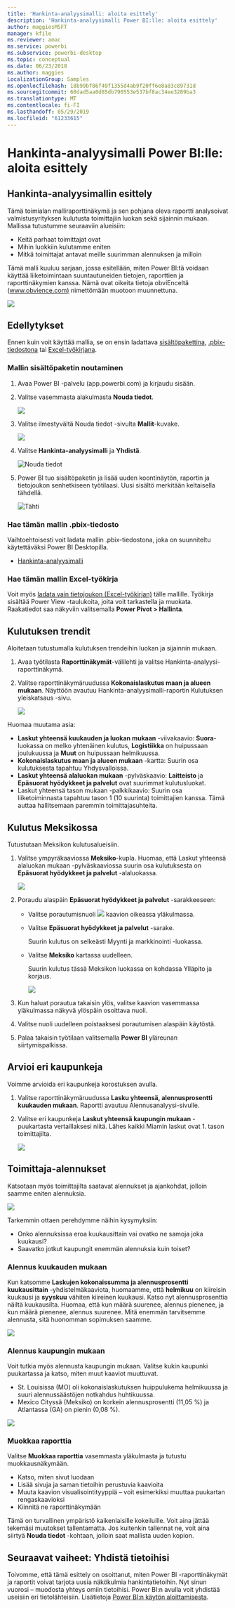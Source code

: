```yaml
---
title: 'Hankinta-analyysimalli: aloita esittely'
description: 'Hankinta-analyysimalli Power BI:lle: aloita esittely'
author: maggiesMSFT
manager: kfile
ms.reviewer: amac
ms.service: powerbi
ms.subservice: powerbi-desktop
ms.topic: conceptual
ms.date: 06/23/2018
ms.author: maggies
LocalizationGroup: Samples
ms.openlocfilehash: 18b99bf86f49f1355d4ab9f20ff6e8a83c89731d
ms.sourcegitcommit: 60dad5aa0d85db790553e537bf8ac34ee3289ba3
ms.translationtype: MT
ms.contentlocale: fi-FI
ms.lasthandoff: 05/29/2019
ms.locfileid: "61233615"
---
```

# <a name="procurement-analysis-sample-for-power-bi-take-a-tour"></a>Hankinta-analyysimalli Power BI:lle: aloita esittely

## <a name="overview-of-the-procurement-analysis-sample"></a>Hankinta-analyysimallin esittely
Tämä toimialan malliraporttinäkymä ja sen pohjana oleva raportti analysoivat valmistusyrityksen kulutusta toimittajiin luokan sekä sijainnin mukaan. Mallissa tutustumme seuraaviin alueisiin:

* Keitä parhaat toimittajat ovat
* Mihin luokkiin kulutamme eniten
* Mitkä toimittajat antavat meille suurimman alennuksen ja milloin

Tämä malli kuuluu sarjaan, jossa esitellään, miten Power BI:tä voidaan käyttää liiketoimintaan suuntautuneiden tietojen, raporttien ja raporttinäkymien kanssa. Nämä ovat oikeita tietoja obviEnceltä ([www.obvience.com)](http://www.obvience.com/) nimettömään muotoon muunnettuna.

![](media/sample-procurement/procurement1.png)

## <a name="prerequisites"></a>Edellytykset

 Ennen kuin voit käyttää mallia, se on ensin ladattava [sisältöpakettina](https://docs.microsoft.com/power-bi/sample-procurement#get-the-content-pack-for-this-sample), [.pbix-tiedostona](http://download.microsoft.com/download/D/5/3/D5390069-F723-413B-8D27-5888500516EB/Procurement%20Analysis%20Sample%20PBIX.pbix) tai [Excel-työkirjana](http://go.microsoft.com/fwlink/?LinkId=529784).

### <a name="get-the-content-pack-for-this-sample"></a>Mallin sisältöpaketin noutaminen

1. Avaa Power BI -palvelu (app.powerbi.com) ja kirjaudu sisään.
2. Valitse vasemmasta alakulmasta **Nouda tiedot**.
   
    ![](media/sample-datasets/power-bi-get-data.png)
3. Valitse ilmestyvältä Nouda tiedot -sivulta **Mallit**-kuvake.
   
   ![](media/sample-datasets/power-bi-samples-icon.png)
4. Valitse **Hankinta-analyysimalli** ja **Yhdistä**.  
  
   ![Nouda tiedot](media/sample-procurement/procurement1a.png)
   
5. Power BI tuo sisältöpaketin ja lisää uuden koontinäytön, raportin ja tietojoukon senhetkiseen työtilaasi. Uusi sisältö merkitään keltaisella tähdellä. 
   
   ![Tähti](media/sample-procurement/procurement1b.png)
  
### <a name="get-the-pbix-file-for-this-sample"></a>Hae tämän mallin .pbix-tiedosto

Vaihtoehtoisesti voit ladata mallin .pbix-tiedostona, joka on suunniteltu käytettäväksi Power BI Desktopilla. 

 * [Hankinta-analyysimalli](http://download.microsoft.com/download/D/5/3/D5390069-F723-413B-8D27-5888500516EB/Procurement%20Analysis%20Sample%20PBIX.pbix)

### <a name="get-the-excel-workbook-for-this-sample"></a>Hae tämän mallin Excel-työkirja
Voit myös [ladata vain tietojoukon (Excel-työkirjan)](http://go.microsoft.com/fwlink/?LinkId=529784) tälle mallille. Työkirja sisältää Power View -taulukoita, joita voit tarkastella ja muokata. Raakatiedot saa näkyviin valitsemalla **Power Pivot > Hallinta**.


## <a name="spending-trends"></a>Kulutuksen trendit
Aloitetaan tutustumalla kulutuksen trendeihin luokan ja sijainnin mukaan.  

1. Avaa työtilasta **Raporttinäkymät**-välilehti ja valitse Hankinta-analyysi-raporttinäkymä.
2. Valitse raporttinäkymäruudussa **Kokonaislaskutus maan ja alueen mukaan**. Näyttöön avautuu Hankinta-analyysimalli-raportin Kulutuksen yleiskatsaus -sivu.

    ![](media/sample-procurement/procurement2.png)

Huomaa muutama asia:

* **Laskut yhteensä kuukauden ja luokan mukaan** -viivakaavio: **Suora**-luokassa on melko yhtenäinen kulutus, **Logistiikka** on huipussaan joulukuussa ja  **Muut** on huipussaan helmikuussa.
* **Kokonaislaskutus maan ja alueen mukaan** -kartta: Suurin osa kulutuksesta tapahtuu Yhdysvalloissa.
* **Laskut yhteensä alaluokan mukaan** -pylväskaavio: **Laitteisto** ja **Epäsuorat hyödykkeet ja palvelut** ovat suurimmat kulutusluokat.
* Laskut yhteensä tason mukaan -palkkikaavio: Suurin osa liiketoiminnasta tapahtuu tason 1 (10 suurinta) toimittajien kanssa. Tämä auttaa hallitsemaan paremmin toimittajasuhteita.

## <a name="spending-in-mexico"></a>Kulutus Meksikossa
Tutustutaan Meksikon kulutusalueisiin.

1. Valitse ympyräkaaviossa **Meksiko**-kupla. Huomaa, että Laskut yhteensä alaluokan mukaan -pylväskaaviossa suurin osa kulutuksesta on **Epäsuorat hyödykkeet ja palvelut** -alaluokassa.

   ![](media/sample-procurement/pbi_procsample_spendmexico.png)
2. Poraudu alaspäin **Epäsuorat hyödykkeet ja palvelut** -sarakkeeseen:

   * Valitse porautumisnuoli ![](media/sample-procurement/pbi_drilldown_icon.png) kaavion oikeassa yläkulmassa.
   * Valitse **Epäsuorat hyödykkeet ja palvelut** -sarake.

      Suurin kulutus on selkeästi Myynti ja markkinointi -luokassa.
   * Valitse **Meksiko** kartassa uudelleen.

      Suurin kulutus tässä Meksikon luokassa on kohdassa Ylläpito ja korjaus.

      ![](media/sample-procurement/pbi_procsample_drill_mexico.png)
3. Kun haluat porautua takaisin ylös, valitse kaavion vasemmassa yläkulmassa näkyvä ylöspäin osoittava nuoli.
4. Valitse nuoli uudelleen poistaaksesi porautumisen alaspäin käytöstä.  
5. Palaa takaisin työtilaan valitsemalla **Power BI** yläreunan siirtymispalkissa.

## <a name="evaluate-different-cities"></a>Arvioi eri kaupunkeja
Voimme arvioida eri kaupunkeja korostuksen avulla.

1. Valitse raporttinäkymäruudussa **Lasku yhteensä, alennusprosentti kuukauden mukaan**. Raportti avautuu Alennusanalyysi-sivulle.
2. Valitse eri kaupunkeja **Laskut yhteensä kaupungin mukaan** -puukartasta vertaillaksesi niitä. Lähes kaikki Miamin laskut ovat 1. tason toimittajilta.

   ![](media/sample-procurement/pbi_procsample_miamitreemap2.png)

## <a name="vendor-discounts"></a>Toimittaja-alennukset
Katsotaan myös toimittajilta saatavat alennukset ja ajankohdat, jolloin saamme eniten alennuksia.

![](media/sample-procurement/procurement4.png)

Tarkemmin ottaen perehdymme näihin kysymyksiin:

* Onko alennuksissa eroa kuukausittain vai ovatko ne samoja joka kuukausi?
* Saavatko jotkut kaupungit enemmän alennuksia kuin toiset?

### <a name="discount-by-month"></a>Alennus kuukauden mukaan
Kun katsomme **Laskujen kokonaissumma ja alennusprosentti kuukausittain** -yhdistelmäkaaviota, huomaamme, että **helmikuu** on kiireisin kuukausi ja **syyskuu** vähiten kiireinen kuukausi. Katso nyt alennusprosenttia näiltä kuukausilta.
Huomaa, että kun määrä suurenee, alennus pienenee, ja kun määrä pienenee, alennus suurenee. Mitä enemmän tarvitsemme alennusta, sitä huonomman sopimuksen saamme.

![](media/sample-procurement/procurement5.png)

### <a name="discount-by-city"></a>Alennus kaupungin mukaan
Voit tutkia myös alennusta kaupungin mukaan. Valitse kukin kaupunki puukartassa ja katso, miten muut kaaviot muuttuvat.

* St. Louisissa (MO) oli kokonaislaskutuksen huippulukema helmikuussa ja suuri alennussäästöjen notkahdus huhtikuussa.
* Mexico Cityssä (Meksiko) on korkein alennusprosentti (11,05 %) ja Atlantassa (GA) on pienin (0,08 %).

![](media/sample-procurement/procurement6.png)

### <a name="edit-the-report"></a>Muokkaa raporttia
Valitse **Muokkaa raporttia** vasemmasta yläkulmasta ja tutustu muokkausnäkymään.

* Katso, miten sivut luodaan
* Lisää sivuja ja saman tietoihin perustuvia kaavioita
* Muuta kaavion visualisointityyppiä – voit esimerkiksi muuttaa puukartan rengaskaavioksi
* Kiinnitä ne raporttinäkymään

Tämä on turvallinen ympäristö kaikenlaisille kokeiluille. Voit aina jättää tekemäsi muutokset tallentamatta. Jos kuitenkin tallennat ne, voit aina siirtyä **Nouda tiedot** -kohtaan, jolloin saat mallista uuden kopion.

## <a name="next-steps-connect-to-your-data"></a>Seuraavat vaiheet: Yhdistä tietoihisi
Toivomme, että tämä esittely on osoittanut, miten Power BI -raporttinäkymät ja raportit voivat tarjota uusia näkökulmia hankintatietoihin. Nyt sinun vuorosi – muodosta yhteys omiin tietoihisi. Power BI:n avulla voit yhdistää useisiin eri tietolähteisiin. Lisätietoja [Power BI:n käytön aloittamisesta](service-get-started.md).
